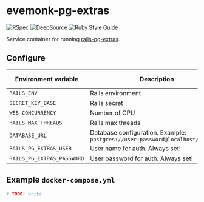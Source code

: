 # evemonk-pg-extras

[![RSpec](https://github.com/evemonk/evemonk-pg-extras/actions/workflows/rspec.yml/badge.svg)](https://github.com/evemonk/evemonk-pg-extras/actions/workflows/rspec.yml)
[![DeepSource](https://static.deepsource.io/deepsource-badge-light-mini.svg)](https://deepsource.io/gh/evemonk/evemonk-pg-extras/?ref=repository-badge)
[![Ruby Style Guide](https://img.shields.io/badge/code_style-standard-brightgreen.svg)](https://github.com/testdouble/standard)

Service container for running [rails-pg-extras](https://github.com/pawurb/rails-pg-extras).

## Configure

| Environment variable                   | Description                                                                    | Default       | Default in container |
|----------------------------------------|--------------------------------------------------------------------------------|---------------|----------------------|
| `RAILS_ENV`                            | Rails environment                                                              | `development` | `production`         |
| `SECRET_KEY_BASE`                      | Rails secret                                                                   | not set       | not set              |
| `WEB_CONCURRENCY`                      | Number of CPU                                                                  | not set       | not set              |
| `RAILS_MAX_THREADS`                    | Rails max threads                                                              | `3`           | as default           |
| `DATABASE_URL`                         | Database configuration. Example: `postgres://user:password@localhost/database` | not set       | not set              |
| `RAILS_PG_EXTRAS_USER`                 | User name for auth. Always set!                                                | not set       | not set              |
| `RAILS_PG_EXTRAS_PASSWORD`             | User password for auth. Always set!                                            | not set       | not set              |

## Example `docker-compose.yml`

```yaml
# TODO: write
```
